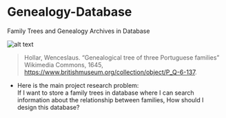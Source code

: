 # Genealogy-Database
Family Trees and Genealogy Archives in Database <br/>

![alt text](https://upload.wikimedia.org/wikipedia/commons/2/2f/Wenceslaus_Hollar%2C_Jacob_van_Werden_-_Genealogical_tree_of_three_Portuguese_families.jpg)
> Hollar, Wenceslaus. “Genealogical tree of three Portuguese families” Wikimedia Commons, 1645, https://www.britishmuseum.org/collection/object/P_Q-6-137.

- Here is the main project research problem: <br/>
If I want to store a family trees in database where I can search information about the relationship between families, How should I design this database?
